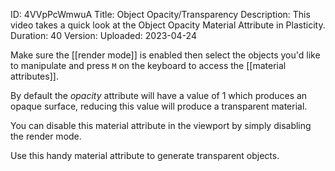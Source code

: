 ID: 4VVpPcWmwuA
Title: Object Opacity/Transparency
Description: This video takes a quick look at the Object Opacity Material Attribute in Plasticity.
Duration: 40
Version: 
Uploaded: 2023-04-24

Make sure the [[render mode]] is enabled then select the objects you'd like to manipulate and press `M` on the keyboard to access the [[material attributes]].

By default the *opacity* attribute will have a value of 1 which produces an opaque surface, reducing this value will produce a transparent material.

You can disable this material attribute in the viewport by simply disabling the render mode.

Use this handy material attribute to generate transparent objects.
